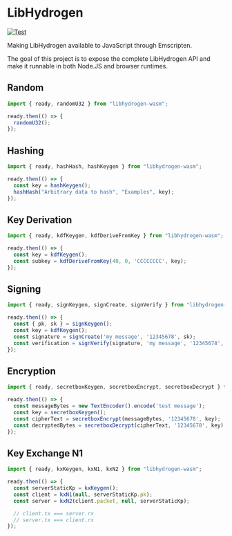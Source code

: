 # LibHydrogen

[![Test](https://github.com/stevecrozz/libhydrogen-wasm/actions/workflows/test.yml/badge.svg)](https://github.com/stevecrozz/libhydrogen-wasm/actions/workflows/test.yml)

Making LibHydrogen available to JavaScript through Emscripten.

The goal of this project is to expose the complete LibHydrogen API and make it
runnable in both Node.JS and browser runtimes.

## Random
~~~js
import { ready, randomU32 } from "libhydrogen-wasm";

ready.then(() => {
  randomU32();
});
~~~

## Hashing
~~~js
import { ready, hashHash, hashKeygen } from "libhydrogen-wasm";

ready.then(() => {
  const key = hashKeygen();
  hashHash("Arbitrary data to hash", "Examples", key);
});
~~~

## Key Derivation
~~~js
import { ready, kdfKeygen, kdfDeriveFromKey } from "libhydrogen-wasm";

ready.then(() => {
  const key = kdfKeygen();
  const subkey = kdfDeriveFromKey(40, 0, 'CCCCCCCC', key);
});
~~~

## Signing
~~~js
import { ready, signKeygen, signCreate, signVerify } from "libhydrogen-wasm";

ready.then(() => {
  const { pk, sk } = signKeygen();
  const key = kdfKeygen();
  const signature = signCreate('my message', '12345678', sk);
  const verification = signVerify(signature, 'my message', '12345678', pk);
});
~~~

## Encryption
~~~js
import { ready, secretboxKeygen, secretboxEncrypt, secretboxDecrypt } from "libhydrogen-wasm";

ready.then(() => {
  const messageBytes = new TextEncoder().encode('test message');
  const key = secretboxKeygen();
  const cipherText = secretboxEncrypt(messageBytes, '12345678', key);
  const decryptedBytes = secretboxDecrypt(cipherText, '12345678', key);
});
~~~

## Key Exchange N1
~~~js
import { ready, kxKeygen, kxN1, kxN2 } from "libhydrogen-wasm";

ready.then(() => {
  const serverStaticKp = kxKeygen();
  const client = kxN1(null, serverStaticKp.pk);
  const server = kxN2(client.packet, null, serverStaticKp);

  // client.tx === server.rx
  // server.tx === client.rx
});
~~~
